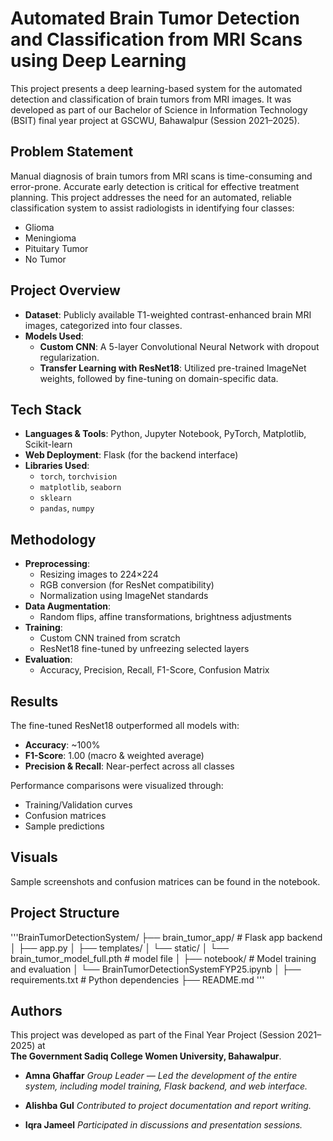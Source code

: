 # Automated Brain Tumor Detection and Classification from MRI Scans using Deep Learning

This project presents a deep learning-based system for the automated detection and classification of brain tumors from MRI images. It was developed as part of our Bachelor of Science in Information Technology (BSIT) final year project at GSCWU, Bahawalpur (Session 2021–2025).

## Problem Statement

Manual diagnosis of brain tumors from MRI scans is time-consuming and error-prone. Accurate early detection is critical for effective treatment planning. This project addresses the need for an automated, reliable classification system to assist radiologists in identifying four classes:
- Glioma
- Meningioma
- Pituitary Tumor
- No Tumor

##  Project Overview

- **Dataset**: Publicly available T1-weighted contrast-enhanced brain MRI images, categorized into four classes.
- **Models Used**:
  - **Custom CNN**: A 5-layer Convolutional Neural Network with dropout regularization.
  - **Transfer Learning with ResNet18**: Utilized pre-trained ImageNet weights, followed by fine-tuning on domain-specific data.

## Tech Stack

- **Languages & Tools**: Python, Jupyter Notebook, PyTorch, Matplotlib, Scikit-learn
- **Web Deployment**: Flask (for the backend interface)
- **Libraries Used**:
  - `torch`, `torchvision`
  - `matplotlib`, `seaborn`
  - `sklearn`
  - `pandas`, `numpy`

## Methodology

- **Preprocessing**:
  - Resizing images to 224×224
  - RGB conversion (for ResNet compatibility)
  - Normalization using ImageNet standards
- **Data Augmentation**:
  - Random flips, affine transformations, brightness adjustments
- **Training**:
  - Custom CNN trained from scratch
  - ResNet18 fine-tuned by unfreezing selected layers
- **Evaluation**:
  - Accuracy, Precision, Recall, F1-Score, Confusion Matrix

## Results

The fine-tuned ResNet18 outperformed all models with:
- **Accuracy**: ~100%
- **F1-Score**: 1.00 (macro & weighted average)
- **Precision & Recall**: Near-perfect across all classes

Performance comparisons were visualized through:
- Training/Validation curves
- Confusion matrices
- Sample predictions

## Visuals

Sample screenshots and confusion matrices can be found in the notebook.

## Project Structure

'''BrainTumorDetectionSystem/
├── brain_tumor_app/ # Flask app backend
│ ├── app.py
│ ├── templates/
│ └── static/
│ └── brain_tumor_model_full.pth # model file
│
├── notebook/ # Model training and evaluation
│ └── BrainTumorDetectionSystemFYP25.ipynb
│
├── requirements.txt # Python dependencies
├── README.md '''

## Authors

This project was developed as part of the Final Year Project (Session 2021–2025) at  
**The Government Sadiq College Women University, Bahawalpur**.

- **Amna Ghaffar**
  *Group Leader — Led the development of the entire system, including model training, Flask backend, and web interface.*

- **Alishba Gul**
  *Contributed to project documentation and report writing.*

- **Iqra Jameel**
  *Participated in discussions and presentation sessions.*
